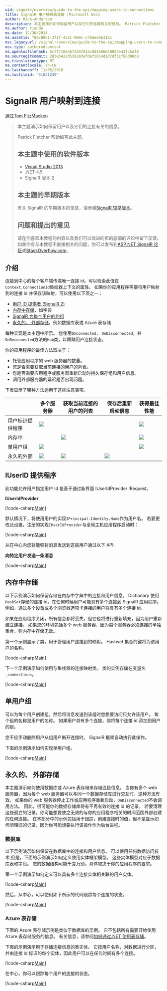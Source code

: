```yaml
---
uid: signalr/overview/guide-to-the-api/mapping-users-to-connections
title: SignalR 用户映射到连接 |Microsoft Docs
author: Rick-Anderson
description: 本主题演示如何保留用户以及它们的连接有关的信息。 Patrick Fletcher 帮助编写此主题。 本主题中使用的软件版本...
ms.author: riande
ms.date: 12/30/2014
ms.assetid: f80c08b1-3f1f-432c-980c-c7b6edeb31b1
msc.legacyurl: /signalr/overview/guide-to-the-api/mapping-users-to-connections
msc.type: authoredcontent
ms.openlocfilehash: 5c7f710ec672d4f81ac0d1606640054e43fc5af8
ms.sourcegitcommit: 2d3e5422d530203efdaf2014d1d7df31f88d08d0
ms.translationtype: MT
ms.contentlocale: zh-CN
ms.lasthandoff: 11/05/2018
ms.locfileid: "51021230"
---
```

<a name="mapping-signalr-users-to-connections"></a>SignalR 用户映射到连接
====================
通过[Tom FitzMacken](https://github.com/tfitzmac)

> 本主题演示如何保留用户以及它们的连接有关的信息。
>
> Patrick Fletcher 帮助编写此主题。
>
> ## <a name="software-versions-used-in-this-topic"></a>本主题中使用的软件版本
>
>
> - [Visual Studio 2013](https://my.visualstudio.com/Downloads?q=visual%20studio%202013)
> - .NET 4.5
> - SignalR 版本 2
>
>
>
> ## <a name="previous-versions-of-this-topic"></a>本主题的早期版本
>
> 有关 SignalR 的早期版本的信息，请参阅[SignalR 较早版本](../older-versions/index.md)。
>
> ## <a name="questions-and-comments"></a>问题和提出的意见
>
> 请在你喜欢本教程的内容以及我们可以改进的页的底部的评论中留下反馈。 如果你有与本教程不直接相关的问题，你可以发布到[ASP.NET SignalR 论坛](https://forums.asp.net/1254.aspx/1?ASP+NET+SignalR)或[StackOverflow.com](http://stackoverflow.com/)。


## <a name="introduction"></a>介绍

连接到中心的每个客户端传递唯一连接 id。可以检索此值在`Context.ConnectionId`集线器上下文的属性。 如果你的应用程序需要将用户映射到的连接 id 并保存该映射，可以使用以下项之一：

- [用户 ID 提供者 (SignalR 2)](#IUserIdProvider)
- [内存中存储](#inmemory)，如字典
- [SignalR 为每个用户的的组](#groups)
- [永久的、 外部存储](#database)，例如数据库表或 Azure 表存储

每种实现是本主题中所示。 您使用`OnConnected`， `OnDisconnected`，并`OnReconnected`方法的`Hub`类，以跟踪用户连接状态。

你的应用程序的最佳方法取决于：

- 托管应用程序的 web 服务器的数量。
- 您是否需要获取当前连接的用户的列表。
- 您是否需要应用程序或服务器重新启动时持久保存组和用户信息。
- 调用外部服务器的延迟是否出现问题。

下表显示了哪种方法适用于这些注意事项。

|  | 多个服务器 | 获取当前连接的用户的列表 | 保存后重新启动信息 | 获得最佳性能 |
| --- | --- | --- | --- | --- |
| 用户标识提供程序 | ![](mapping-users-to-connections/_static/image1.png) |  |  | ![](mapping-users-to-connections/_static/image2.png) |
| 内存中 |  | ![](mapping-users-to-connections/_static/image3.png) |  | ![](mapping-users-to-connections/_static/image4.png) |
| 单用户组 | ![](mapping-users-to-connections/_static/image5.png) |  |  | ![](mapping-users-to-connections/_static/image6.png) |
| 永久的外部 | ![](mapping-users-to-connections/_static/image7.png) | ![](mapping-users-to-connections/_static/image8.png) | ![](mapping-users-to-connections/_static/image9.png) |  |

<a id="IUserIdProvider"></a>

## <a name="iuserid-provider"></a>IUserID 提供程序

此功能允许用户指定用户 Id 是基于通过新界面 IUserIdProvider IRequest。

**IUserIdProvider**

[!code-csharp[Main](mapping-users-to-connections/samples/sample1.cs)]

默认情况下，将使用用户的实现`IPrincipal.Identity.Name`作为用户名。 若要更改此设置，注册的实现`IUserIdProvider`与全局主机应用程序启动时：

[!code-csharp[Main](mapping-users-to-connections/samples/sample2.cs)]

从在中心内您将能够将消息发送到这些用户通过以下 API:

**向特定用户发送一条消息**

[!code-csharp[Main](mapping-users-to-connections/samples/sample3.cs?highlight=5)]

<a id="inmemory"></a>

## <a name="in-memory-storage"></a>内存中存储

以下示例演示如何保留存储在内存中字典中的连接和用户信息。 Dictionary 使用`HashSet`存储的连接 id。在任何时候用户可能具有多个连接到 SignalR 应用程序。 例如，通过多个设备或多个浏览器选项卡连接的用户将具有多个连接 id。

如果在应用程序关闭，所有信息都将丢失，但它也将进行重新填充，因为用户重新建立连接。 如果您的环境包括多个 web 服务器，因为每个服务器必须连接的单独集合，则内存中存储无效。

第一个示例显示了类，用于管理用户连接到的映射。 Hashset 集合的键将为该用户的名称。

[!code-csharp[Main](mapping-users-to-connections/samples/sample4.cs)]

下一个示例演示如何使用与集线器的连接映射类。 类的实例存储在变量名`_connections`。

[!code-csharp[Main](mapping-users-to-connections/samples/sample5.cs)]

<a id="groups"></a>

## <a name="single-user-groups"></a>单用户组

可以为每个用户创建组，然后将消息发送到该组时您想要访问只允许该用户。 每个组的名称是用户的名称。 如果用户具有多个连接，则将每个连接 id 添加到用户的组。

您不应手动删除用户从组用户断开连接时。 SignalR 框架自动执行此操作。

下面的示例演示如何实现单用户组。

[!code-csharp[Main](mapping-users-to-connections/samples/sample6.cs)]

<a id="database"></a>

## <a name="permanent-external-storage"></a>永久的、 外部存储

本主题演示如何使用数据库或 Azure 表存储来存储连接信息。 当你有多个 web 服务器，因为每个 web 服务器可以与同一个数据存储库进行交互时，这种方法有效。 如果你的 web 服务器停止工作或应用程序重新启动，`OnDisconnected`不会调用方法。 因此，很可能你的数据存储库将有不再有效的连接 id 的记录。 若要清理这些孤立的记录，你可能想要使之无效的与你的应用程序相关的时间范围外部创建的任何连接。 在本部分中的示例包括用于跟踪，创建连接时的值，但不是显示如何清理旧的记录，因为你可能想要执行该操作作为后台进程。

### <a name="database"></a>数据库

以下示例演示如何保留在数据库中的连接和用户信息。 可以使用任何数据访问技术;但是，下面的示例演示如何定义使用实体框架模型。 这些实体模型对应于数据库表和字段。 您的数据结构可能千差万别，具体取决于你的应用程序的要求。

第一个示例演示如何定义可以具有多个连接实体相关联的用户实体。

[!code-csharp[Main](mapping-users-to-connections/samples/sample7.cs)]

然后，从中心，可以使用如下所示的代码跟踪每个连接的状态。

[!code-csharp[Main](mapping-users-to-connections/samples/sample8.cs)]

<a id="azure"></a>
### <a name="azure-table-storage"></a>Azure 表存储

下面的 Azure 表存储示例是类似于数据库的示例。 它不包括所有需要开始使用 Azure 表存储服务的信息。 有关信息，请参阅[如何通过.NET 使用表存储](https://azure.microsoft.com/documentation/articles/storage-dotnet-how-to-use-tables/)。

下面的示例演示用于存储连接信息的表实体。 它按用户名称，对数据进行分区，并由连接 id 标识的每个实体，因此用户可以在任何时间有多个连接。

[!code-csharp[Main](mapping-users-to-connections/samples/sample9.cs)]

在中心，你可以跟踪每个用户的连接的状态。

[!code-csharp[Main](mapping-users-to-connections/samples/sample10.cs)]
